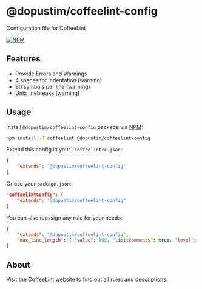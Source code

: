 
# @dopustim/coffeelint-config

Configuration file for CoffeeLint

[![NPM](https://img.shields.io/npm/dt/@dopustim/coffeelint-config?style=flat-square)](https://www.npmjs.com/package/@dopustim/coffeelint-config)

## Features

- Provide Errors and Warnings
- 4 spaces for indentation (warning)
- 90 symbols per line (warning)
- Unix linebreaks (warning)

## Usage

Install `@dopustim/coffeelint-config` package via [NPM](https://www.npmjs.com/package/@dopustim/coffeelint-config):

```sh
npm install -D coffeelint @dopustim/coffeelint-config
```

Extend this config in your `.coffeelintrc.json`:

```json
{
    "extends": "@dopustim/coffeelint-config"
}
```

Or use your `package.json`:

```json
"coffeelintConfig": {
    "extends": "@dopustim/coffeelint-config"
}
```

You can also reassign any rule for your needs:

```json
{
    "extends": "@dopustim/coffeelint-config",
    "max_line_length": { "value": 100, "limitComments": true, "level": "warn" }
}
```

## About

Visit the [CoffeeLint website](https://coffeelint.github.io) to find out all rules and descriptions.
